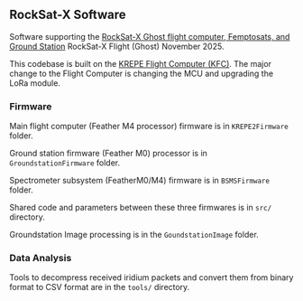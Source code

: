 ## RockSat-X Software

Software supporting the [RockSat-X Ghost flight computer, Femptosats, and Ground Station]([https://github.com/krups/RockSatX-Ghost-software]) RockSat-X Flight (Ghost) November 2025.

This codebase is built on the [KREPE Flight Computer (KFC)](https://github.com/krups/iss-hardware). The major change to the Flight Computer is changing the MCU and upgrading the LoRa module.

### Firmware 
Main flight computer (Feather M4 processor) firmware is in ```KREPE2Firmware``` folder.

Ground station firmware (Feather M0) processor is in ```GroundstationFirmware``` folder.

Spectrometer subsystem (FeatherM0/M4) firmware is in ```BSMSFirmware``` folder.

Shared code and parameters between these three firmwares is in ```src/``` directory.

Groundstation Image processing is in the ```GoundstationImage``` folder.

### Data Analysis
Tools to decompress received iridium packets and convert them from binary format to CSV format are in the ```tools/``` directory.
